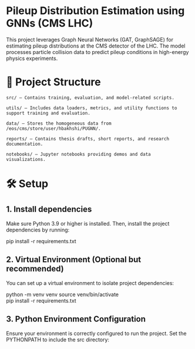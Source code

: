 # Pileup Distribution Estimation using GNNs (CMS LHC)
This project leverages Graph Neural Networks (GAT, GraphSAGE) for estimating pileup distributions at the CMS detector of the LHC. The model processes particle collision data to predict pileup conditions in high-energy physics experiments.

# 📁 Project Structure

    src/ — Contains training, evaluation, and model-related scripts.

    utils/ — Includes data loaders, metrics, and utility functions to support training and evaluation.

    data/ — Stores the homogeneous data from /eos/cms/store/user/hbakhshi/PUGNN/.

    reports/ — Contains thesis drafts, short reports, and research documentation.

    notebooks/ — Jupyter notebooks providing demos and data visualizations.

# 🛠️ Setup
## 1. Install dependencies

Make sure Python 3.9 or higher is installed. Then, install the project dependencies by running:

pip install -r requirements.txt

## 2. Virtual Environment (Optional but recommended)

You can set up a virtual environment to isolate project dependencies:

python -m venv venv
source venv/bin/activate  
pip install -r requirements.txt

## 3. Python Environment Configuration

Ensure your environment is correctly configured to run the project. Set the PYTHONPATH to include the src directory:



